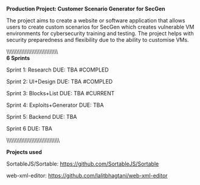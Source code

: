 **Production Project: Customer Scenario Generator for SecGen**

The project aims to create a website or software application that allows users to create custom scenarios for SecGen which creates vulnerable VM environments for cybersecurity training and testing. The project helps with security preparedness and flexibility due to the ability to customise VMs.

\\\\\\\\\\\\\\\\\\\\\\\\\\\\\\\\\\\\\\\\\\\\\\\\\\\\\\\\\\\\\\\
**6 Sprints**

Sprint 1: Research DUE: TBA #COMPLED

Sprint 2: UI+Design DUE: TBA #COMPLED

Sprint 3: Blocks+List DUE: TBA #CURRENT

Sprint 4: Exploits+Generator DUE: TBA

Sprint 5: Backend DUE: TBA

Sprint 6 DUE: TBA

\\\\\\\\\\\\\\\\\\\\\\\\\\\\\\\\\\\\\\\\\\\\\\\\\\\\\\\\\\\\\\\

**Projects used**

SortableJS/Sortable: https://github.com/SortableJS/Sortable

web-xml-editor: https://github.com/lalitbhagtani/web-xml-editor
